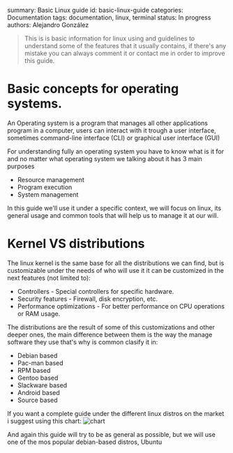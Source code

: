 <!-- Metadata del documento -->
summary: Basic Linux guide
id: basic-linux-guide
categories: Documentation
tags: documentation, linux, terminal
status: In progress
authors: Alejandro González

> This is is basic information for linux using and guidelines to understand some of the features that it usually contains, if there's any mistake you can always comment it or contact me in order to improve this guide.

# Basic concepts for operating systems.

An Operating system is a program that manages all other applications program in a computer, users can interact with it trough a user interface, sometimes command-line interface (CLI) or graphical user interface (GUI) 

For understanding fully an operating system you have to know what is it for and no matter what operating system we talking about it has 3 main purposes

- Resource management
- Program execution
- System management

In this guide we'll use it under a specific context, we will focus on linux, its general usage and common tools that will help us to manage it at our will.

# Kernel VS distributions

The linux kernel is the same base for all the distributions we can find, but is customizable under the needs of who will use it it can be customized in the next features (not limited to):

- Controllers - Special controllers for specific hardware.
- Security features - Firewall, disk encryption, etc.
- Performance optimizations - For better performance on CPU operations or RAM usage.

The distributions are the result of some of this customizations and other deeper ones, the main difference between them is the way the manage software they use that's why is common clasify it in:

- Debian based
- Pac-man based
- RPM based
- Gentoo based
- Slackware based
- Android based
- Source based

If you want a complete guide under the different linux distros on the market i suggest using this chart: 
![chart](https://upload.wikimedia.org/wikipedia/commons/1/1b/Linux_Distribution_Timeline.svg)

And again this guide will try to be as general as possible, but we will use one of the mos popular debian-based distros, Ubuntu

# 
